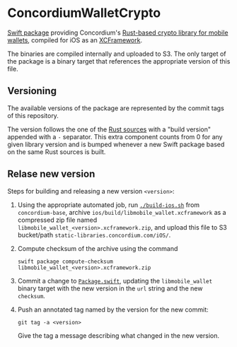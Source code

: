 # ConcordiumWalletCrypto

[Swift package](https://developer.apple.com/documentation/xcode/swift-packages) providing Concordium's [Rust-based crypto library for mobile wallets](https://github.com/Concordium/concordium-base/tree/main/mobile_wallet), compiled for iOS as an [XCFramework](https://developer.apple.com/documentation/xcode/distributing-binary-frameworks-as-swift-packages).

The binaries are compiled internally and uploaded to S3. The only target of the package is a binary target that references the appropriate version of this file.

## Versioning

The available versions of the package are represented by the commit tags of this repository.

The version follows the one of the [Rust sources](https://github.com/Concordium/concordium-base/blob/main/mobile_wallet/Cargo.toml) with a "build version" appended with a `-` separator. This extra component counts from 0 for any given library version and is bumped whenever a new Swift package based on the same Rust sources is built.

## Relase new version

Steps for building and releasing a new version `<version>`:

1. Using the appropriate automated job, run [`./build-ios.sh`](https://github.com/Concordium/concordium-base/blob/main/mobile_wallet/scripts/build-ios.sh) from `concordium-base`, archive `ios/build/libmobile_wallet.xcframework` as a compressed zip file named `libmobile_wallet_<version>.xcframework.zip`, and upload this file to S3 bucket/path `static-libraries.concordium.com/iOS/`.

2. Compute checksum of the archive using the command
   ```shell
   swift package compute-checksum libmobile_wallet_<version>.xcframework.zip
   ```

3. Commit a change to [`Package.swift`](https://github.com/Concordium/concordium-wallet-crypto-swift/blob/main/Package.swift), updating the `libmobile_wallet` binary target with the new version in the `url` string and the new `checksum`.

4. Push an annotated tag named by the version for the new commit:
   ```shell
   git tag -a <version>
   ```
   Give the tag a message describing what changed in the new version.
